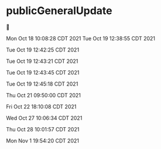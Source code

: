 # publicGeneralUpdate

🚡

Mon Oct 18 10:08:28 CDT 2021 
Tue Oct 19 12:38:55 CDT 2021 

Tue Oct 19 12:42:25 CDT 2021 

Tue Oct 19 12:43:21 CDT 2021   

Tue Oct 19 12:43:45 CDT 2021   

Tue Oct 19 12:45:18 CDT 2021   

Thu Oct 21 09:50:00 CDT 2021   

Fri Oct 22 18:10:08 CDT 2021   

Wed Oct 27 10:06:34 CDT 2021   

Thu Oct 28 10:01:57 CDT 2021   

Mon Nov  1 19:54:20 CDT 2021   

